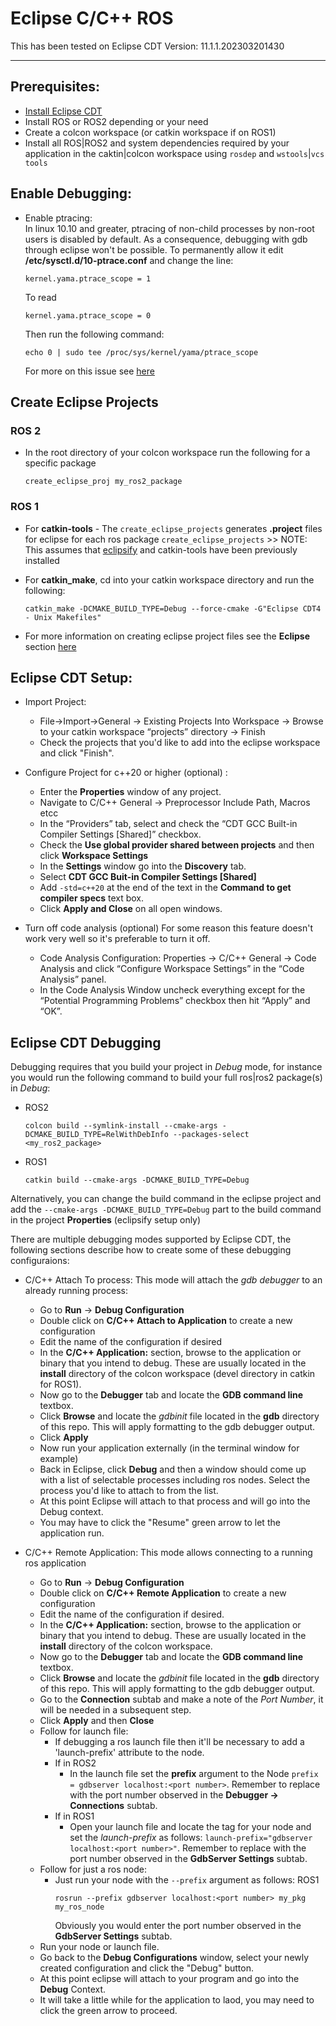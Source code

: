 # Eclipse C/C++ ROS

This has been tested on Eclipse CDT Version: 11.1.1.202303201430

---

## Prerequisites:
-	[Install Eclipse CDT](https://projects.eclipse.org/projects/tools.cdt)
-	Install ROS or ROS2 depending or your need
-	Create a colcon workspace (or catkin workspace if on ROS1) 
-	Install all ROS|ROS2 and system dependencies required by your application in the caktin|colcon workspace using `rosdep` and `wstools`|`vcs tools`

## Enable Debugging:
- Enable ptracing:  
  In linux 10.10 and greater, ptracing of non-child processes by non-root users is disabled by default. As a consequence, debugging with gdb through eclipse won't be possible.  To permanently allow it edit **/etc/sysctl.d/10-ptrace.conf** and change the line:
  
  `kernel.yama.ptrace_scope = 1`  
  
  To read  

  `kernel.yama.ptrace_scope = 0`
  
  Then run the following command:
  
  `echo 0 | sudo tee /proc/sys/kernel/yama/ptrace_scope`
  
  For more on this issue see [here](https://askubuntu.com/questions/41629/after-upgrade-gdb-wont-attach-to-process)
 
## Create Eclipse Projects  
### ROS 2
- In the root directory of your colcon workspace run the following for a specific package
    ```
    create_eclipse_proj my_ros2_package
    ```

### ROS 1
- For **catkin-tools**
      - The `create_eclipse_projects` generates **.project** files for eclipse for each ros package
        ```
        create_eclipse_projects
        ```
        >> NOTE: This assumes that [eclipsify](https://github.com/ethz-asl/eclipsify) and catkin-tools have been previously installed
        
-	For **catkin_make**, cd into your catkin workspace directory and run the following:
  
   	```catkin_make -DCMAKE_BUILD_TYPE=Debug --force-cmake -G"Eclipse CDT4 - Unix Makefiles" ```
  - For more information on creating eclipse project files see the **Eclipse** section [here](http://wiki.ros.org/IDEs)

## Eclipse CDT Setup:
-	Import Project:  

    - File->Import->General -> Existing Projects Into Workspace -> Browse to your catkin workspace “projects” directory -> Finish
    - Check the projects that you'd like to add into the eclipse workspace and click "Finish".
    
-	Configure Project for c++20 or higher (optional) :
    - Enter the **Properties** window of any project.
    - Navigate to C/C++ General -> Preprocessor Include Path, Macros etcc
    - In the “Providers” tab, select and check the “CDT GCC Built-in Compiler Settings [Shared]” checkbox.
    - Check the **Use global provider shared between projects** and then click **Workspace Settings**
    - In the **Settings** window go into the **Discovery** tab.
    - Select **CDT GCC Buit-in Compiler Settings [Shared]**
    - Add `-std=c++20` at the end of the text in the **Command to get compiler specs** text box.
    - Click **Apply and Close** on all open windows.
   
- Turn off code analysis (optional)
    For some reason this feature doesn't work very well so it's preferable to turn it off.
    - Code Analysis Configuration: Properties -> C/C++ General -> Code Analysis and click “Configure Workspace Settings” in the “Code Analysis” panel.  
    -	In the Code Analysis Window uncheck everything except for the “Potential Programming Problems” checkbox then hit “Apply” and “OK”.


## Eclipse CDT Debugging  
Debugging requires that you build your project in *Debug* mode, for instance you would run the following command
to build your full ros|ros2 package(s) in *Debug*:
- ROS2
  ```
  colcon build --symlink-install --cmake-args -DCMAKE_BUILD_TYPE=RelWithDebInfo --packages-select <my_ros2_package>
  ```

- ROS1
  ```
  catkin build --cmake-args -DCMAKE_BUILD_TYPE=Debug
  ```

Alternatively, you can change the build command in the eclipse project and add the `--cmake-args -DCMAKE_BUILD_TYPE=Debug` part to the build command in the project **Properties** (eclipsify setup only)

There are multiple debugging modes supported by Eclipse CDT, the following sections describe how to create some of these debugging configuraions:
-	C/C++ Attach To process:
    This mode will attach the _gdb debugger_ to an already running process:
    - Go to **Run** -> **Debug Configuration**
    - Double click on **C/C++ Attach to Application** to create a new configuration
    - Edit the name of the configuration if desired
    - In the **C/C++ Application:** section, browse to the application or binary that you intend to debug.  These are usually located in the **install** directory of the colcon workspace (devel directory in catkin for ROS1).
    - Now go to the **Debugger** tab and locate the **GDB command line** textbox.
    - Click **Browse** and locate the *gdbinit* file located in the **gdb** directory of this repo.  This will apply formatting to the gdb debugger output.  
    - Click **Apply**
    - Now run your application externally (in the terminal window for example)
    - Back in Eclipse, click **Debug** and then a window should come up with a list of selectable processes including ros nodes. Select the process you'd like to attach to from the list.
    - At this point Eclipse will attach to that process and will go into the Debug context.
    - You may have to click the "Resume" green arrow to let the application run.
    
-   C/C++ Remote Application:
    This mode allows connecting to a running ros application 
    - Go to **Run** -> **Debug Configuration**
    - Double click on **C/C++ Remote Application** to create a new configuration
    - Edit the name of the configuration if desired.
    - In the **C/C++ Application:** section, browse to the application or binary that you intend to debug.  These are usually located in the **install** directory of the colcon workspace.
    - Now go to the **Debugger** tab and locate the **GDB command line** textbox.
    - Click **Browse** and locate the *gdbinit* file located in the **gdb** directory of this repo.  This will apply formatting to the gdb debugger output.  
    - Go to the **Connection** subtab and make a note of the *Port Number*, it will be needed in a subsequent step.
    - Click **Apply** and then **Close**
    - Follow for launch file:
        - If debugging a ros launch file then it'll be necessary to add a 'launch-prefix' attribute to the node.
        - If in ROS2
          - In the launch file set the **prefix** argument to the Node `prefix = gdbserver localhost:<port number>`. Remember to replace **<port number>** with the port number observed in the **Debugger -> Connections** subtab.
        - If in ROS1
          - Open your launch file and locate the <node> tag for your node and set the *launch-prefix* as follows: `launch-prefix="gdbserver localhost:<port number>"`. Remember to replace **<port number>** with the port number observed in the **GdbServer Settings** subtab.
    - Follow for just a ros node:
        - Just run your node with the `--prefix` argument as follows:
            ROS1
            ```
            rosrun --prefix gdbserver localhost:<port number> my_pkg my_ros_node
            ```
            Obviously you would enter the port number observed in the **GdbServer Settings** subtab.
    - Run your node or launch file.
    - Go back to the **Debug Configurations** window, select your newly created configuration and click the "Debug" button.
    - At this point eclipse will attach to your program and go into the **Debug** Context.
    - It will take a little while for the application to laod, you may need to click the green arrow to proceed.


